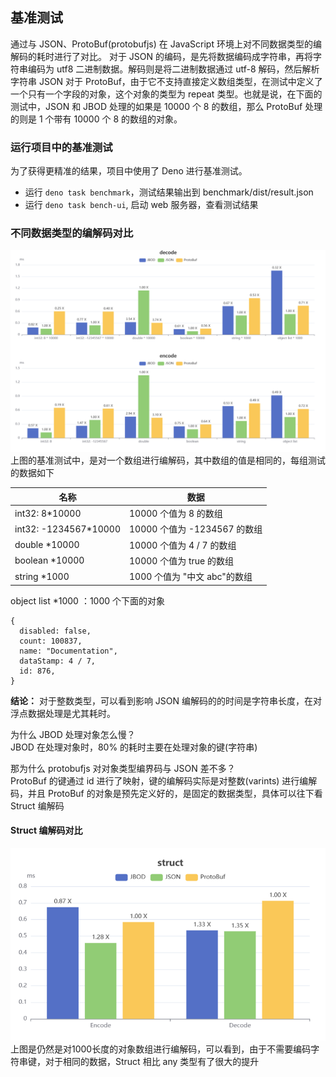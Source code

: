 ## 基准测试

通过与 JSON、ProtoBuf(protobufjs) 在 JavaScript 环境上对不同数据类型的编解码的耗时进行了对比。
对于 JSON 的编码，是先将数据编码成字符串，再将字符串编码为 utf8 二进制数据。解码则是将二进制数据通过 utf-8 解码，然后解析字符串 JSON
对于 ProtoBuf，由于它不支持直接定义数组类型，在测试中定义了一个只有一个字段的对象，这个对象的类型为 repeat 类型。也就是说，在下面的测试中，JSON 和 JBOD 处理的如果是 10000 个 8 的数组，那么 ProtoBuf 处理的则是 1 个带有 10000 个 8 的数组的对象。

### 运行项目中的基准测试

为了获得更精准的结果，项目中使用了 Deno 进行基准测试。

- 运行 `deno task benchmark`，测试结果输出到 benchmark/dist/result.json
- 运行 `deno task bench-ui`, 启动 web 服务器，查看测试结果

### 不同数据类型的编解码对比

<img src="./bench/cp.png"/>
上图的基准测试中，是对一个数组进行编解码，其中数组的值是相同的，每组测试的数据如下

| 名称                   | 数据                         |
| ---------------------- | ---------------------------- |
| int32: 8\*10000        | 10000 个值为 8 的数组        |
| int32: -1234567\*10000 | 10000 个值为 -1234567 的数组 |
| double \*10000         | 10000 个值为 4 / 7 的数组    |
| boolean \*10000        | 10000 个值为 true 的数组     |
| string \*1000          | 1000 个值为 "中文 abc"的数组 |

object list \*1000 ：1000 个下面的对象

```
{
  disabled: false,
  count: 100837,
  name: "Documentation",
  dataStamp: 4 / 7,
  id: 876,
}
```

**结论：**
对于整数类型，可以看到影响 JSON 编解码的的时间是字符串长度，在对浮点数据处理是尤其耗时。

为什么 JBOD 处理对象怎么慢？\
JBOD 在处理对象时，80% 的耗时主要在处理对象的键(字符串)

那为什么 protobufjs 对对象类型编界码与 JSON 差不多？\
ProtoBuf 的键通过 id 进行了映射，键的编解码实际是对整数(varints) 进行编解码，并且 ProtoBuf 的对象是预先定义好的，是固定的数据类型，具体可以往下看 Struct 编解码

#### Struct 编解码对比

<img src="./bench/struct.png"/>
上图是仍然是对1000长度的对象数组进行编解码，可以看到，由于不需要编码字符串键，对于相同的数据，Struct 相比 any 类型有了很大的提升
